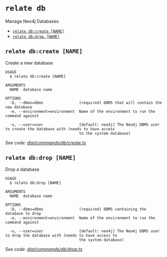 `relate db`
===========

Manage Neo4j Databases

* [`relate db:create [NAME]`](#relate-dbcreate-name)
* [`relate db:drop [NAME]`](#relate-dbdrop-name)

## `relate db:create [NAME]`

Create a new database

```
USAGE
  $ relate db:create [NAME]

ARGUMENTS
  NAME  database name

OPTIONS
  -D, --dbms=dbms                (required) DBMS that will contain the new database
  -e, --environment=environment  Name of the environment to run the command against

  -u, --user=user                [default: neo4j] The Neo4j DBMS user to create the database with (needs to have access
                                 to the system database)
```

_See code: [dist/commands/db/create.ts](https://github.com/neo-technology/relate/blob/v1.0.1-alpha.0/dist/commands/db/create.ts)_

## `relate db:drop [NAME]`

Drop a database

```
USAGE
  $ relate db:drop [NAME]

ARGUMENTS
  NAME  database name

OPTIONS
  -D, --dbms=dbms                (required) DBMS containing the database to drop
  -e, --environment=environment  Name of the environment to run the command against

  -u, --user=user                [default: neo4j] The Neo4j DBMS user to drop the database with (needs to have access to
                                 the system database)
```

_See code: [dist/commands/db/drop.ts](https://github.com/neo-technology/relate/blob/v1.0.1-alpha.0/dist/commands/db/drop.ts)_
